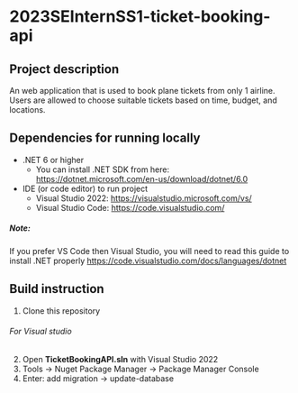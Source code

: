 # 2023SEInternSS1-ticket-booking-api
## Project description 
An web application that is used to book plane tickets from only 1 airline. Users are allowed to choose suitable tickets based on time, budget, and locations. 

## Dependencies for running locally
* .NET 6 or higher 
    * You can install .NET SDK from here: https://dotnet.microsoft.com/en-us/download/dotnet/6.0
* IDE (or code editor) to run project
    * Visual Studio 2022: https://visualstudio.microsoft.com/vs/
    * Visual Studio Code: https://code.visualstudio.com/ 
##### Note:

If you prefer VS Code then Visual Studio, you will need to read this guide to install .NET properly
https://code.visualstudio.com/docs/languages/dotnet

## Build instruction 
1. Clone this repository 
###### For Visual studio
2. Open **TicketBookingAPI.sln** with Visual Studio 2022 
3. Tools -> Nuget Package Manager -> Package Manager Console
4. Enter: add migration -> update-database
